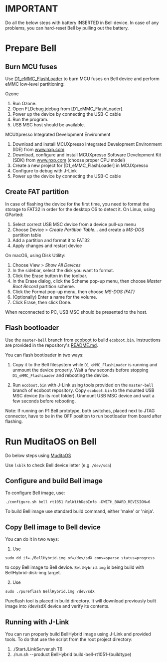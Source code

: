# IMPORTANT

Do all the below steps with battery INSERTED in Bell device.
In case of any problems, you can hard-reset Bell by pulling out the battery.

# Prepare Bell

## Burn MCU fuses

Use [D1_eMMC_FlashLoader](https://github.com/mudita/D1_eMMC_FlashLoader/)
to burn MCU fuses on Bell device
and perform eMMC low-level partitioning:

Ozone

1. Run Ozone.
2. Open FLDebug.jdebug from [D1_eMMC_FlashLoader].
3. Power up the device by connecting the USB-C cable
4. Run the program.
5. USB MSC host should be available.

MCUXpresso Integrated Development Environment

1. Download and install MCUXpresso Integrated Development Environment (IDE) from www.nxp.com
2. Download, configure and install MCUXpresso Software Development Kit (SDK) from www.nxp.com (choose proper CPU model)
3. Create a new project for [D1_eMMC_FlashLoader] in MCUXpresso
4. Configure to debug with J-Link
5. Power up the device by connecting the USB-C cable

## Create FAT partition

In case of flashing the device for the first time, you need to format the storage to FAT32 in order for the desktop OS to detect it.
On Linux, using GParted:
1. Select correct USB MSC device from a device pull-up menu
2. Choose Device > *Create Partition Table...* and create a *MS-DOS* partition table
3. Add a partition and format it to FAT32
4. Apply changes and restart device

On macOS, using Disk Utility:
1. Choose View > *Show All Devices*
2. In the sidebar, select the disk you want to format.
3. Click the Erase button in the toolbar.
4. In the Erase dialog, click the Scheme pop-up menu, then choose *Master Boot Record* partition scheme.
5. Click the Format pop-up menu, then choose *MS-DOS (FAT)*
6. (Optionally) Enter a name for the volume.
7. Click Erase, then click Done.

When reconnected to PC, USB MSC should be presented to the host.

## Flash bootloader

Use the `master-bell` branch from [ecoboot](https://github.com/mudita/ecoboot/tree/master-bell) to build `ecoboot.bin`. Instructions are provided in the repository's [README.md](https://github.com/mudita/ecoboot/blob/master-bell/README.md).

You can flash bootloader in two ways:

1. Copy it to the Bell filesystem while `D1_eMMC_FlashLoader` is running and unmount the device properly. Wait a few seconds before stopping `D1_eMMC_FlashLoader` and rebooting the device.

2. Run `ecoboot.bin` with J-Link using tools provided on the `master-bell` branch of ecoboot repository. Copy `ecoboot.bin` to the mounted USB MSC device (to its root folder). Unmount USB MSC device and wait a few seconds before rebooting.

Note:
If running on P1 Bell prototype, both switches, placed next to JTAG connector, have to be in the OFF position to run bootloader from board after flashing.

# Run MuditaOS on Bell

Do below steps using [MuditaOS](https://github.com/mudita/MuditaOS)

Use `lsblk` to check Bell device letter (e.g. `/dev/sda`)

## Configure and build Bell image

To configure Bell image, use:

`./configure.sh bell rt1051 RelWithDebInfo -DWITH_BOARD_REVISION=6`

To build Bell image use standard build command, either 'make' or 'ninja'.

## Copy Bell image to Bell device

You can do it in two ways:

1. Use

`sudo dd if=./BellHybrid.img of=/dev/sdX conv=sparse status=progress`

to copy Bell image to Bell device. `BellHybrid.img` is being build with BellHybrid-disk-img target.

2. Use

`sudo ./pureflash BellHybrid.img /dev/sdX`


Pureflash tool is placed in build directory. It will download previously built image into /dev/sdX device and verify its contents.

## Running with J-Link

You can run properly build BellHybrid image using J-Link and provided tools.
To do that use the script from the root project directory:

1. ./StartJLinkServer.sh T6
2. ./run.sh --product BellHybrid build-bell-rt1051-(buildtype)
